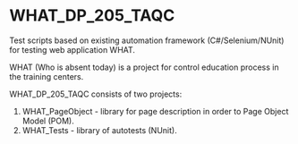 # WHAT_DP_205_TAQC
Test scripts based on existing automation framework (C#/Selenium/NUnit) for testing web application WHAT.

WHAT (Who is absent today) is a project for control education process in the training centers.

WHAT_DP_205_TAQC consists of two projects:
1) WHAT_PageObject - library for page description in order to Page Object Model (POM).
2) WHAT_Tests - library of autotests (NUnit).
